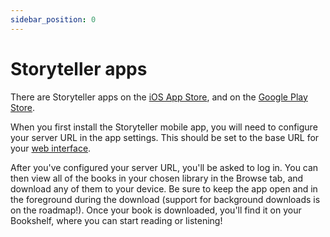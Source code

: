 ```yaml
---
sidebar_position: 0
---
```


# Storyteller apps

There are Storyteller apps on the
[iOS App Store](https://apps.apple.com/us/app/storyteller-reader/id6474467720),
and on the
[Google Play Store](https://play.google.com/store/apps/details?id=dev.smoores.Storyteller).

When you first install the Storyteller mobile app, you will need to configure
your server URL in the app settings. This should be set to the base URL for your
[web interface](/docs/getting-started).

After you've configured your server URL, you'll be asked to log in. You can then
view all of the books in your chosen library in the Browse tab, and download any
of them to your device. Be sure to keep the app open and in the foreground
during the download (support for background downloads is on the roadmap!). Once
your book is downloaded, you'll find it on your Bookshelf, where you can start
reading or listening!
